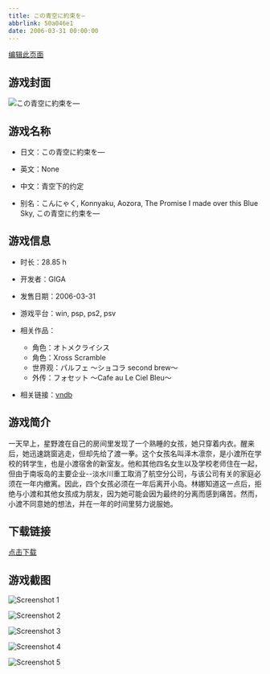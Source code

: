 ```yaml
---
title: この青空に約束を―
abbrlink: 50a046e1
date: 2006-03-31 00:00:00
---
```

[编辑此页面](https://github.com/ACG-3/ADV3-source/blob/main/source/_posts/games/%E3%81%93%E3%81%AE%E9%9D%92%E7%A9%BA%E3%81%AB%E7%B4%84%E6%9D%9F%E3%82%92%E2%80%95.md)

## 游戏封面

![この青空に約束を―](https://pan.timero.xyz/d/onedrive/img_lib_001/%E3%81%93%E3%81%AE%E9%9D%92%E7%A9%BA%E3%81%AB%E7%B4%84%E6%9D%9F%E3%82%92%E2%80%95_cover.avif)


## 游戏名称

- 日文：この青空に約束を―
- 英文：None
- 中文：青空下的约定

- 别名：こんにゃく, Konnyaku, Aozora, The Promise I made over this Blue Sky, この青空に约束を―


## 游戏信息

- 时长：28.85 h
- 开发者：GIGA
- 发售日期：2006-03-31
- 游戏平台：win, psp, ps2, psv
- 相关作品：
   - 角色：オトメクライシス
   - 角色：Xross Scramble
   - 世界观：パルフェ ～ショコラ second brew～
   - 外传：フォセット ～Cafe au Le Ciel Bleu～

- 相关链接：[vndb](https://vndb.org/v182)


## 游戏简介

一天早上，星野渡在自己的房间里发现了一个熟睡的女孩，她只穿着内衣。醒来后，她迅速跳窗逃走，但却先给了渡一拳。这个女孩名叫泽木凛奈，是小渡所在学校的转学生，也是小渡宿舍的新室友。他和其他四名女生以及学校老师住在一起，但由于南坂岛的主要企业--淡水川重工取消了航空分公司，与该公司有关的家庭必须在一年内撤离。因此，四个女孩必须在一年后离开小岛。林娜知道这一点后，拒绝与小渡和其他女孩成为朋友，因为她可能会因为最终的分离而感到痛苦。然而，小渡不同意她的想法，并在一年的时间里努力说服她。




## 下载链接

[点击下载](https://pan.timero.xyz/onedrive/adv_lib_001/%E3%81%93%E3%81%AE%E9%9D%92%E7%A9%BA%E3%81%AB%E7%B4%84%E6%9D%9F%E3%82%92%E2%80%95)


## 游戏截图


![Screenshot 1](https://pan.timero.xyz/d/onedrive/img_lib_001/%E3%81%93%E3%81%AE%E9%9D%92%E7%A9%BA%E3%81%AB%E7%B4%84%E6%9D%9F%E3%82%92%E2%80%95_Screenshot_1.avif)

![Screenshot 2](https://pan.timero.xyz/d/onedrive/img_lib_001/%E3%81%93%E3%81%AE%E9%9D%92%E7%A9%BA%E3%81%AB%E7%B4%84%E6%9D%9F%E3%82%92%E2%80%95_Screenshot_2.avif)

![Screenshot 3](https://pan.timero.xyz/d/onedrive/img_lib_001/%E3%81%93%E3%81%AE%E9%9D%92%E7%A9%BA%E3%81%AB%E7%B4%84%E6%9D%9F%E3%82%92%E2%80%95_Screenshot_3.avif)

![Screenshot 4](https://pan.timero.xyz/d/onedrive/img_lib_001/%E3%81%93%E3%81%AE%E9%9D%92%E7%A9%BA%E3%81%AB%E7%B4%84%E6%9D%9F%E3%82%92%E2%80%95_Screenshot_4.avif)

![Screenshot 5](https://pan.timero.xyz/d/onedrive/img_lib_001/%E3%81%93%E3%81%AE%E9%9D%92%E7%A9%BA%E3%81%AB%E7%B4%84%E6%9D%9F%E3%82%92%E2%80%95_Screenshot_5.avif)

